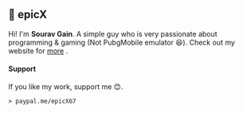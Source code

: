 ## :boy: epicX

Hi! I'm **Sourav Gain**. 
A simple guy who is very passionate about programming & gaming (Not PubgMobile emulator :satisfied:).
Check out my website for [more](https://epicx67.github.io/) .


#### Support
If you like my work, support me :blush:.

	> paypal.me/epicX67


<!--
**epicX67/epicX67** is a ✨ _special_ ✨ repository because its `README.md` (this file) appears on your GitHub profile.

Here are some ideas to get you started:

- 🔭 I’m currently working on ...
- 🌱 I’m currently learning ...
- 👯 I’m looking to collaborate on ...
- 🤔 I’m looking for help with ...
- 💬 Ask me about ...
- 📫 How to reach me: ...
- 😄 Pronouns: ...
- ⚡ Fun fact: ...
-->
